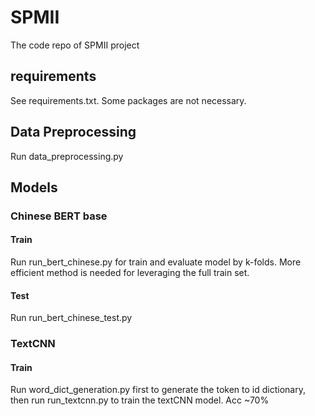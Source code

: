 # SPMII
The code repo of SPMII project
## requirements
See requirements.txt. Some packages are not necessary.
## Data Preprocessing
Run data_preprocessing.py
## Models
### Chinese BERT base
#### Train
Run run_bert_chinese.py for train and evaluate model by k-folds.
More efficient method is needed for leveraging the full train set.
#### Test
Run run_bert_chinese_test.py
### TextCNN
#### Train
Run word_dict_generation.py first to generate the token to id dictionary, then run run_textcnn.py to train the textCNN model. Acc ~70%

